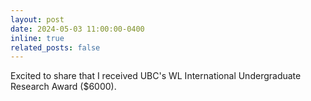 ```yaml
---
layout: post
date: 2024-05-03 11:00:00-0400
inline: true
related_posts: false
---
```


Excited to share that I received UBC's WL International Undergraduate Research Award ($6000).
